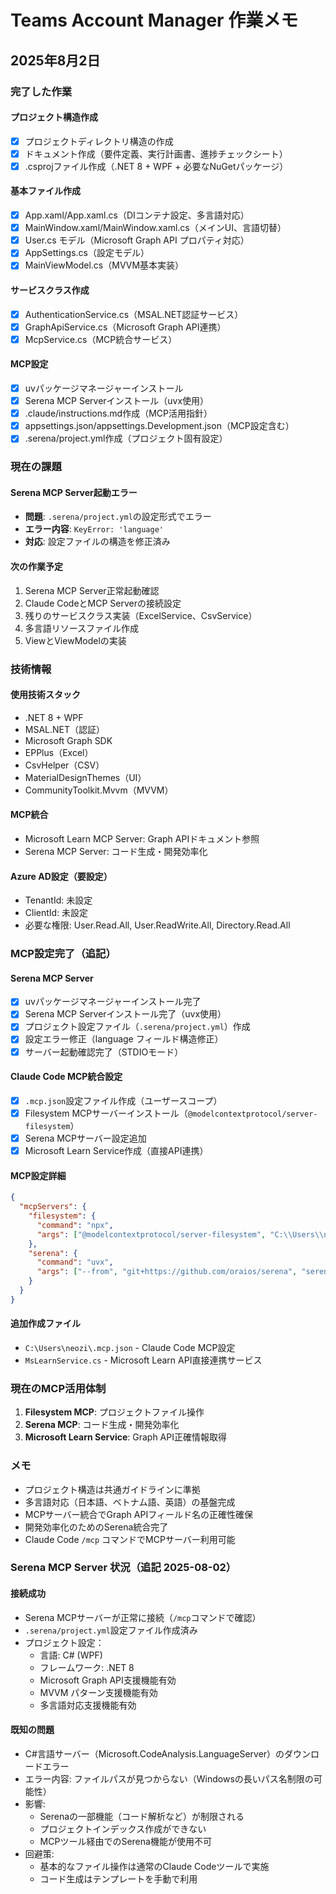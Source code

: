 # Teams Account Manager 作業メモ

## 2025年8月2日

### 完了した作業

#### プロジェクト構造作成
- [x] プロジェクトディレクトリ構造の作成
- [x] ドキュメント作成（要件定義、実行計画書、進捗チェックシート）
- [x] .csprojファイル作成（.NET 8 + WPF + 必要なNuGetパッケージ）

#### 基本ファイル作成
- [x] App.xaml/App.xaml.cs（DIコンテナ設定、多言語対応）
- [x] MainWindow.xaml/MainWindow.xaml.cs（メインUI、言語切替）
- [x] User.cs モデル（Microsoft Graph API プロパティ対応）
- [x] AppSettings.cs（設定モデル）
- [x] MainViewModel.cs（MVVM基本実装）

#### サービスクラス作成
- [x] AuthenticationService.cs（MSAL.NET認証サービス）
- [x] GraphApiService.cs（Microsoft Graph API連携）
- [x] McpService.cs（MCP統合サービス）

#### MCP設定
- [x] uvパッケージマネージャーインストール
- [x] Serena MCP Serverインストール（uvx使用）
- [x] .claude/instructions.md作成（MCP活用指針）
- [x] appsettings.json/appsettings.Development.json（MCP設定含む）
- [x] .serena/project.yml作成（プロジェクト固有設定）

### 現在の課題

#### Serena MCP Server起動エラー
- **問題**: `.serena/project.yml`の設定形式でエラー
- **エラー内容**: `KeyError: 'language'`
- **対応**: 設定ファイルの構造を修正済み

#### 次の作業予定
1. Serena MCP Server正常起動確認
2. Claude CodeとMCP Serverの接続設定
3. 残りのサービスクラス実装（ExcelService、CsvService）
4. 多言語リソースファイル作成
5. ViewとViewModelの実装

### 技術情報

#### 使用技術スタック
- .NET 8 + WPF
- MSAL.NET（認証）
- Microsoft Graph SDK
- EPPlus（Excel）
- CsvHelper（CSV）
- MaterialDesignThemes（UI）
- CommunityToolkit.Mvvm（MVVM）

#### MCP統合
- Microsoft Learn MCP Server: Graph APIドキュメント参照
- Serena MCP Server: コード生成・開発効率化

#### Azure AD設定（要設定）
- TenantId: 未設定
- ClientId: 未設定  
- 必要な権限: User.Read.All, User.ReadWrite.All, Directory.Read.All

### MCP設定完了（追記）

#### Serena MCP Server
- [x] uvパッケージマネージャーインストール完了
- [x] Serena MCP Serverインストール完了（uvx使用）
- [x] プロジェクト設定ファイル（`.serena/project.yml`）作成
- [x] 設定エラー修正（language フィールド構造修正）
- [x] サーバー起動確認完了（STDIOモード）

#### Claude Code MCP統合設定
- [x] `.mcp.json`設定ファイル作成（ユーザースコープ）
- [x] Filesystem MCPサーバーインストール（`@modelcontextprotocol/server-filesystem`）
- [x] Serena MCPサーバー設定追加
- [x] Microsoft Learn Service作成（直接API連携）

#### MCP設定詳細
```json
{
  "mcpServers": {
    "filesystem": {
      "command": "npx",
      "args": ["@modelcontextprotocol/server-filesystem", "C:\\Users\\neozi"]
    },
    "serena": {
      "command": "uvx",
      "args": ["--from", "git+https://github.com/oraios/serena", "serena", "start-mcp-server", "--project", "C:\\Users\\neozi\\Teams Account Manager", "--transport", "stdio"]
    }
  }
}
```

#### 追加作成ファイル
- `C:\Users\neozi\.mcp.json` - Claude Code MCP設定
- `MsLearnService.cs` - Microsoft Learn API直接連携サービス

### 現在のMCP活用体制
1. **Filesystem MCP**: プロジェクトファイル操作
2. **Serena MCP**: コード生成・開発効率化  
3. **Microsoft Learn Service**: Graph API正確情報取得

### メモ

- プロジェクト構造は共通ガイドラインに準拠
- 多言語対応（日本語、ベトナム語、英語）の基盤完成
- MCPサーバー統合でGraph APIフィールド名の正確性確保
- 開発効率化のためのSerena統合完了
- Claude Code `/mcp` コマンドでMCPサーバー利用可能

### Serena MCP Server 状況（追記 2025-08-02）

#### 接続成功
- Serena MCPサーバーが正常に接続（`/mcp`コマンドで確認）
- `.serena/project.yml`設定ファイル作成済み
- プロジェクト設定：
  - 言語: C# (WPF)
  - フレームワーク: .NET 8
  - Microsoft Graph API支援機能有効
  - MVVM パターン支援機能有効
  - 多言語対応支援機能有効

#### 既知の問題
- C#言語サーバー（Microsoft.CodeAnalysis.LanguageServer）のダウンロードエラー
- エラー内容: ファイルパスが見つからない（Windowsの長いパス名制限の可能性）
- 影響: 
  - Serenaの一部機能（コード解析など）が制限される
  - プロジェクトインデックス作成ができない
  - MCPツール経由でのSerena機能が使用不可
- 回避策: 
  - 基本的なファイル操作は通常のClaude Codeツールで実施
  - コード生成はテンプレートを手動で利用